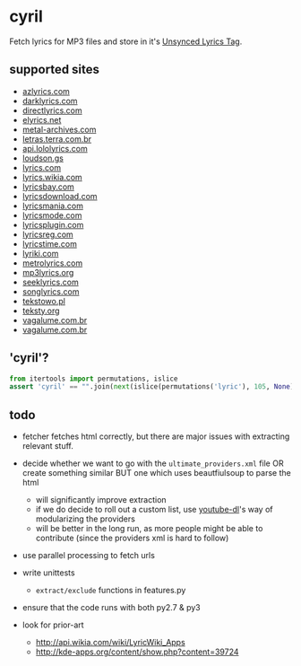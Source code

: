 
# cyril

Fetch lyrics for MP3 files and store in it's [Unsynced Lyrics Tag](http://id3.org/id3v2.3.0/#Unsychronised_lyrics.2Ftext_transcription).

## supported sites

* [azlyrics.com](http://www.azlyrics.com)
* [darklyrics.com](http://www.darklyrics.com)
* [directlyrics.com](http://www.directlyrics.com)
* [elyrics.net](http://www.elyrics.net)
* [metal-archives.com](http://www.metal-archives.com)
* [letras.terra.com.br](http://letras.terra.com.br)
* [api.lololyrics.com](http://api.lololyrics.com)
* [loudson.gs](http://www.loudson.gs)
* [lyrics.com](http://www.lyrics.com)
* [lyrics.wikia.com](http://lyrics.wikia.com)
* [lyricsbay.com](http://www.lyricsbay.com)
* [lyricsdownload.com](http://www.lyricsdownload.com)
* [lyricsmania.com](http://www.lyricsmania.com)
* [lyricsmode.com](http://www.lyricsmode.com)
* [lyricsplugin.com](http://www.lyricsplugin.com)
* [lyricsreg.com](http://www.lyricsreg.com)
* [lyricstime.com](http://www.lyricstime.com)
* [lyriki.com](http://www.lyriki.com)
* [metrolyrics.com](http://www.metrolyrics.com)
* [mp3lyrics.org](http://www.mp3lyrics.org)
* [seeklyrics.com](http://www.seeklyrics.com)
* [songlyrics.com](http://www.songlyrics.com)
* [tekstowo.pl](http://www.tekstowo.pl)
* [teksty.org](http://teksty.org)
* [vagalume.com.br](http://vagalume.com.br)
* [vagalume.com.br](http://vagalume.com.br)

## 'cyril'?

```python
from itertools import permutations, islice
assert 'cyril' == "".join(next(islice(permutations('lyric'), 105, None)))
```

## todo

* fetcher fetches html correctly, but there are major issues with extracting relevant stuff.


* decide whether we want to go with the `ultimate_providers.xml` file OR create something similar BUT one which uses beautfiulsoup to parse the html 
    * will significantly improve extraction
    * if we do decide to roll out a custom list, use [youtube-dl](https://github.com/rg3/youtube-dl/)'s way of modularizing the providers
    * will be better in the long run, as more people might be able to contribute (since the providers xml is hard to follow)


* use parallel processing to fetch urls


* write unittests
    * `extract/exclude` functions in features.py


* ensure that the code runs with both py2.7 & py3


* look for prior-art
    * http://api.wikia.com/wiki/LyricWiki_Apps
    * http://kde-apps.org/content/show.php?content=39724
